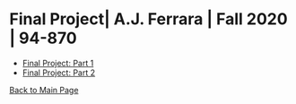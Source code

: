 # Final Project| A.J. Ferrara | Fall 2020 | 94-870








* [Final Project: Part 1](/final_project_part1_aferrara.md)
* [Final Project: Part 2](/final_project_part2_aferrara.md)













[Back to Main Page](https://ajferrara.github.io/Telling.Stories.with.Data/)
